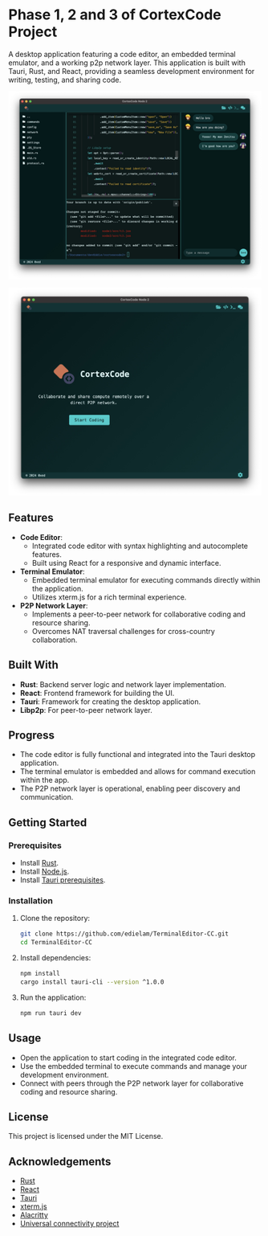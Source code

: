 # Phase 1, 2 and 3 of CortexCode Project

A desktop application featuring a code editor, an embedded terminal emulator, and a working p2p network layer. This application is built with Tauri, Rust, and React, providing a seamless development environment for writing, testing, and sharing code.

![TermED](https://raw.githubusercontent.com/edielam/TerminalEditor-CC/main/demo.JPG)

![TermED2](https://raw.githubusercontent.com/edielam/TerminalEditor-CC/main/demo4.JPG)


## Features

- **Code Editor**: 
  - Integrated code editor with syntax highlighting and autocomplete features.
  - Built using React for a responsive and dynamic interface.
- **Terminal Emulator**: 
  - Embedded terminal emulator for executing commands directly within the application.
  - Utilizes xterm.js for a rich terminal experience.
- **P2P Network Layer**:
  - Implements a peer-to-peer network for collaborative coding and resource sharing.
  - Overcomes NAT traversal challenges for cross-country collaboration.
<!--  - Enables distributed computing capabilities among peers. -->

## Built With

- **Rust**: Backend server logic and network layer implementation.
- **React**: Frontend framework for building the UI.
- **Tauri**: Framework for creating the desktop application.
- **Libp2p**: For peer-to-peer network layer.
<!-- - **STUN/TURN servers**: For NAT traversal in the network layer. -->

## Progress

- The code editor is fully functional and integrated into the Tauri desktop application.
- The terminal emulator is embedded and allows for command execution within the app.
- The P2P network layer is operational, enabling peer discovery and communication.

## Getting Started

### Prerequisites

- Install [Rust](https://www.rust-lang.org/).
- Install [Node.js](https://nodejs.org/).
- Install [Tauri prerequisites](https://tauri.app/v1/guides/getting-started/prerequisites).

### Installation

1. Clone the repository:
    ```bash
    git clone https://github.com/edielam/TerminalEditor-CC.git
    cd TerminalEditor-CC
    ```
2. Install dependencies:
    ```bash
    npm install
    cargo install tauri-cli --version ^1.0.0
    ```
3. Run the application:
    ```bash
    npm run tauri dev
    ```

## Usage

- Open the application to start coding in the integrated code editor.
- Use the embedded terminal to execute commands and manage your development environment.
- Connect with peers through the P2P network layer for collaborative coding and resource sharing.

## License

This project is licensed under the MIT License.

## Acknowledgements

- [Rust](https://www.rust-lang.org/)
- [React](https://reactjs.org/)
- [Tauri](https://tauri.app/)
- [xterm.js](https://xtermjs.org/)
- [Alacritty](https://alacritty.org/)
- [Universal connectivity project](https://github.com/libp2p/universal-connectivity)
